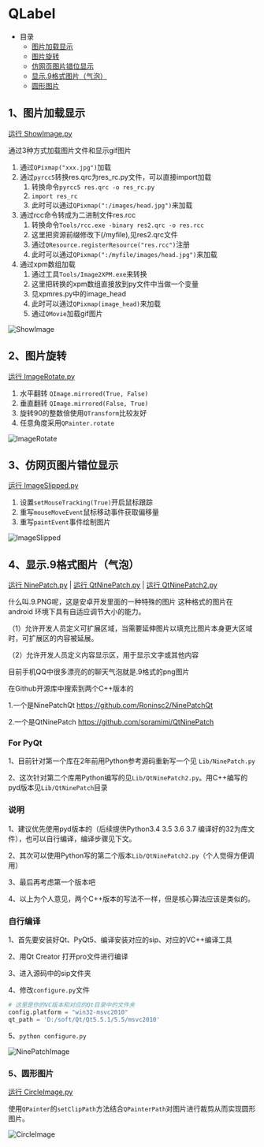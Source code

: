 # QLabel

- 目录
  - [图片加载显示](#1、图片加载显示)
  - [图片旋转](#2、图片旋转)
  - [仿网页图片错位显示](#3、仿网页图片错位显示)
  - [显示.9格式图片（气泡）](#4、显示.9格式图片（气泡）)
  - [圆形图片](#5、圆形图片)

## 1、图片加载显示
[运行 ShowImage.py](ShowImage.py)

通过3种方式加载图片文件和显示gif图片

1. 通过`QPixmap("xxx.jpg")`加载
2. 通过`pyrcc5`转换res.qrc为res_rc.py文件，可以直接import加载
    1. 转换命令`pyrcc5 res.qrc -o res_rc.py`
    2. `import res_rc`
    3. 此时可以通过`QPixmap(":/images/head.jpg")`来加载
3. 通过rcc命令转成为二进制文件res.rcc
    1. 转换命令`Tools/rcc.exe -binary res2.qrc -o res.rcc`
    2. 这里把资源前缀修改下(/myfile),见res2.qrc文件
    3. 通过`QResource.registerResource("res.rcc")`注册
    4. 此时可以通过`QPixmap(":/myfile/images/head.jpg")`来加载
4. 通过xpm数组加载
    1. 通过工具`Tools/Image2XPM.exe`来转换
    2. 这里把转换的xpm数组直接放到py文件中当做一个变量
    3. 见xpmres.py中的image_head
    4. 此时可以通过`QPixmap(image_head)`来加载
    5. 通过`QMovie`加载gif图片

![ShowImage](ScreenShot/ShowImage.gif)

## 2、图片旋转
[运行 ImageRotate.py](ImageRotate.py)

1. 水平翻转 `QImage.mirrored(True, False)`
2. 垂直翻转 `QImage.mirrored(False, True)`
3. 旋转90的整数倍使用`QTransform`比较友好
4. 任意角度采用`QPainter.rotate`

![ImageRotate](ScreenShot/ImageRotate.gif)

## 3、仿网页图片错位显示
[运行 ImageSlipped.py](ImageSlipped.py)

1. 设置`setMouseTracking(True)`开启鼠标跟踪
2. 重写`mouseMoveEvent`鼠标移动事件获取偏移量
3. 重写`paintEvent`事件绘制图片

![ImageSlipped](ScreenShot/ImageSlipped.gif)

## 4、显示.9格式图片（气泡）
[运行 NinePatch.py](NinePatch.py) | [运行 QtNinePatch.py](QtNinePatch.py) | [运行 QtNinePatch2.py](QtNinePatch2.py)

什么叫.9.PNG呢，这是安卓开发里面的一种特殊的图片
这种格式的图片在android 环境下具有自适应调节大小的能力。

（1）允许开发人员定义可扩展区域，当需要延伸图片以填充比图片本身更大区域时，可扩展区的内容被延展。

（2）允许开发人员定义内容显示区，用于显示文字或其他内容

目前手机QQ中很多漂亮的的聊天气泡就是.9格式的png图片

在Github开源库中搜索到两个C++版本的

1.一个是NinePatchQt https://github.com/Roninsc2/NinePatchQt

2.一个是QtNinePatch https://github.com/soramimi/QtNinePatch

### For PyQt
1、目前针对第一个库在2年前用Python参考源码重新写一个见 `Lib/NinePatch.py`

2、这次针对第二个库用Python编写的见`Lib/QtNinePatch2.py`。用C++编写的pyd版本见`Lib/QtNinePatch`目录

### 说明
1、建议优先使用pyd版本的（后续提供Python3.4 3.5 3.6 3.7 编译好的32为库文件），也可以自行编译，编译步骤见下文。

2、其次可以使用Python写的第二个版本`Lib/QtNinePatch2.py`（个人觉得方便调用）

3、最后再考虑第一个版本吧

4、以上为个人意见，两个C++版本的写法不一样，但是核心算法应该是类似的。

### 自行编译

1、首先要安装好Qt、PyQt5、编译安装对应的sip、对应的VC++编译工具

2、用Qt Creator 打开pro文件进行编译

3、进入源码中的sip文件夹

4、修改`configure.py`文件

```python
# 这里是你的VC版本和对应的Qt目录中的文件夹
config.platform = "win32-msvc2010"
qt_path = 'D:/soft/Qt/Qt5.5.1/5.5/msvc2010'
```

5、`python configure.py`

![NinePatchImage](ScreenShot/NinePatchImage.gif)

### 5、圆形图片
[运行 CircleImage.py](CircleImage.py)

使用`QPainter`的`setClipPath`方法结合`QPainterPath`对图片进行裁剪从而实现圆形图片。

![CircleImage](ScreenShot/CircleImage.png)
